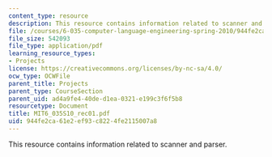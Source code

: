 ```yaml
---
content_type: resource
description: This resource contains information related to scanner and parser.
file: /courses/6-035-computer-language-engineering-spring-2010/944fe2ca61e2ef93c8224fe2115007a8_MIT6_035S10_rec01.pdf
file_size: 542093
file_type: application/pdf
learning_resource_types:
- Projects
license: https://creativecommons.org/licenses/by-nc-sa/4.0/
ocw_type: OCWFile
parent_title: Projects
parent_type: CourseSection
parent_uid: ad4a9fe4-40de-d1ea-0321-e199c3f6f5b8
resourcetype: Document
title: MIT6_035S10_rec01.pdf
uid: 944fe2ca-61e2-ef93-c822-4fe2115007a8
---
```

This resource contains information related to scanner and parser.